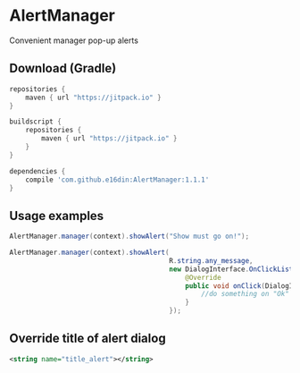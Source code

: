 # AlertManager
Convenient  manager pop-up alerts

## Download (Gradle)

```groovy
repositories {
    maven { url "https://jitpack.io" }
}

buildscript {
    repositories {
        maven { url "https://jitpack.io" }
    }
}

dependencies {
    compile 'com.github.e16din:AlertManager:1.1.1'
}
```

## Usage examples

```java
AlertManager.manager(context).showAlert("Show must go on!");

AlertManager.manager(context).showAlert(
                                        R.string.any_message,
                                        new DialogInterface.OnClickListener() {
                                            @Override
                                            public void onClick(DialogInterface dialog, int which) {
                                                //do something on "Ok" button click
                                            }
                                        });
```

## Override title of alert dialog
```xml
<string name="title_alert"></string>
```
